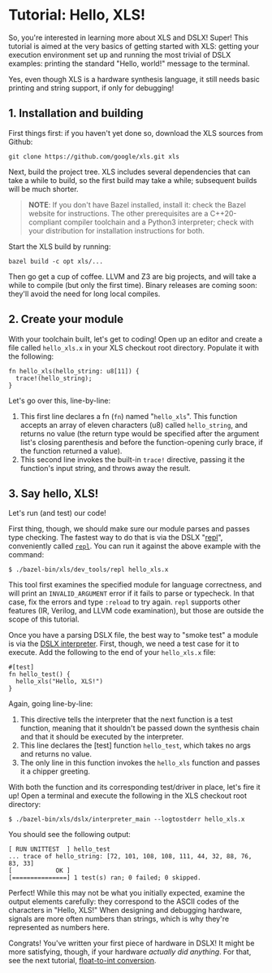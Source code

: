 # Tutorial: Hello, XLS!

So, you're interested in learning more about XLS and DSLX! Super! This tutorial
is aimed at the very basics of getting started with XLS: getting your execution
environment set up and running the most trivial of DSLX examples: printing the
standard "Hello, world!" message to the terminal.

Yes, even though XLS is a hardware synthesis language, it still needs basic
printing and string support, if only for debugging!

## 1. Installation and building

First things first: if you haven't yet done so, download the XLS sources from
Github:

```
git clone https://github.com/google/xls.git xls
```

Next, build the project tree. XLS includes several dependencies that can take a
while to build, so the first build may take a while; subsequent builds will be
much shorter.

> **NOTE**: If you don't have Bazel installed, install it: check the Bazel
> website for instructions. The other prerequisites are a C++20-compliant
> compiler toolchain and a Python3 interpreter; check with your distribution for
> installation instructions for both.

Start the XLS build by running:

```
bazel build -c opt xls/...
```

Then go get a cup of coffee. LLVM and Z3 are big projects, and will take a while
to compile (but only the first time). Binary releases are coming soon: they'll
avoid the need for long local compiles.

## 2. Create your module

With your toolchain built, let's get to coding! Open up an editor and create a
file called `hello_xls.x` in your XLS checkout root directory. Populate it with
the following:

```dslx
fn hello_xls(hello_string: u8[11]) {
  trace!(hello_string);
}
```

Let's go over this, line-by-line:

1.  This first line declares a fn (`fn`) named "`hello_xls`". This function
    accepts an array of eleven characters (u8) called `hello_string`, and
    returns no value (the return type would be specified after the argument
    list's closing parenthesis and before the function-opening curly brace, if
    the function returned a value).
2.  This second line invokes the built-in `trace!` directive, passing it the
    function's input string, and throws away the result.

## 3. Say hello, XLS!

Let's run (and test) our code!

First thing, though, we should make sure our module parses and passes type
checking. The fastest way to do that is via the DSLX
"[repl](https://en.wikipedia.org/wiki/Read%E2%80%93eval%E2%80%93print_loop)",
conveniently called
[`repl`](https://github.com/google/xls/tree/main/xls/dev_tools/repl.cc). You can run it
against the above example with the command:

```
$ ./bazel-bin/xls/dev_tools/repl hello_xls.x
```

This tool first examines the specified module for language correctness, and will
print an `INVALID_ARGUMENT` error if it fails to parse or typecheck. In that
case, fix the errors and type `:reload` to try again. `repl` supports other
features (IR, Verilog, and LLVM code examination), but those are outside the
scope of this tutorial.

Once you have a parsing DSLX file, the best way to "smoke test" a module is via
the
[DSLX interpreter](https://github.com/google/xls/tree/main/xls/dslx/interpreter_main.cc).
First, though, we need a test case for it to execute. Add the following to the
end of your `hello_xls.x` file:

```dslx-snippet
#[test]
fn hello_test() {
  hello_xls("Hello, XLS!")
}
```

Again, going line-by-line:

1.  This directive tells the interpreter that the next function is a test
    function, meaning that it shouldn't be passed down the synthesis chain and
    that it should be executed by the interpreter.
2.  This line declares the [test] function `hello_test`, which takes no args and
    returns no value.
3.  The only line in this function invokes the `hello_xls` function and passes
    it a chipper greeting.

With both the function and its corresponding test/driver in place, let's fire it
up! Open a terminal and execute the following in the XLS checkout root
directory:

```
$ ./bazel-bin/xls/dslx/interpreter_main --logtostderr hello_xls.x
```

You should see the following output:

```
[ RUN UNITTEST  ] hello_test
... trace of hello_string: [72, 101, 108, 108, 111, 44, 32, 88, 76, 83, 33]
[            OK ]
[===============] 1 test(s) ran; 0 failed; 0 skipped.
```

Perfect! While this may not be what you initially expected, examine the output
elements carefully: they correspond to the ASCII codes of the characters in
"Hello, XLS!" When designing and debugging hardware, signals are more often
numbers than strings, which is why they're represented as numbers here.

Congrats! You've written your first piece of hardware in DSLX! It might be more
satisfying, though, if your hardware _actually did anything_. For that, see the
next tutorial,
[float-to-int conversion](../tutorials/float_to_int.md).
